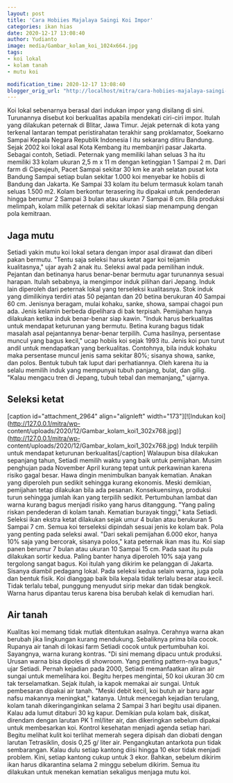 ```yaml
---
layout: post
title: 'Cara Hobiies Majalaya Saingi Koi Impor'
categories: ikan hias
date: 2020-12-17 13:08:40
author: Yudianto
image: media/Gambar_kolam_koi_1024x664.jpg
tags:
- koi lokal
- kolam tanah
- mutu koi

modification_time: 2020-12-17 13:08:40
blogger_orig_url: "http://localhost/mitra/cara-hobiies-majalaya-saingi-koi-impor.html"
---
```


Koi lokal sebenarnya berasal dari indukan impor yang disilang di sini.
Turunannya disebut koi berkualitas apabila mendekati ciri-ciri impor. Itulah
yang dilakukan peternak di Blitar, Jawa Timur. Jejak peternak di kota yang
terkenal lantaran tempat peristirahatan terakhir sang proklamator, Soekarno
Sampai Kepala Negara Republik Indonesia I itu sekarang ditiru Bandung. Sejak
2002 koi lokal asal Kota Kembang itu membanjiri pasar Jakarta. Sebagai contoh,
Setiadi. Peternak yang memiliki lahan seluas 3 ha itu memiliki 33 kolam ukuran
2,5 m x 11 m dengan ketinggian 1 Sampai 2 m. Dari farm di Cipeujeuh, Pacet
Sampai sekitar 30 km ke arah selatan pusat kota Bandung Sampai setiap bulan
sekitar 1.000 koi menyebar ke hobiis di Bandung dan Jakarta. Ke Sampai 33
kolam itu belum termasuk kolam tanah seluas 1.500 m2. Kolam berkontur
terasering itu dipakai untuk pendederan hingga berumur 2 Sampai 3 bulan atau
ukuran 7 Sampai 8 cm. Bila produksi melimpah, kolam milik peternak di sekitar
lokasi siap menampung dengan pola kemitraan.

## Jaga mutu

Setiadi yakin mutu koi lokal setara dengan impor asal dirawat dan diberi pakan
bermutu. "Tentu saja seleksi harus ketat agar koi teijamin kualitasnya," ujar
ayah 2 anak itu. Seleksi awal pada pemilihan induk. Pejantan dan betinanya
harus benar-benar bermutu agar turunannya sesuai harapan. Itulah sebabnya, ia
mengimpor induk pilihan dari Jepang. Induk lain diperoleh dari peternak lokal
yang terseleksi kualitasnya. Stok induk yang dimilikinya terdiri atas 50
pejantan dan 20 betina berukuran 40 Sampai 60 cm. Jenisnya beragam, mulai
kohaku, sanke, showa, sampai chagoi pun ada. Jenis kelamin berbeda dipelihara
di bak terpisah. Pemijahan hanya dilakukan ketika induk benar-benar siap
kawin. "Induk harus berkualitas untuk mendapat keturunan yang bermutu. Betina
kurang bagus tidak masalah asal pejantannya benar-benar terpilih. Cuma
hasilnya, persentase muncul yang bagus kecil," ucap hobiis koi sejak 1993 itu.
Jenis koi pun turut andil untuk mendapatkan yang berkualitas. Contohnya, bila
induk kohaku maka persentase muncul jenis sama sekitar 80%; sisanya showa,
sanke, dan polos. Bentuk tubuh tak luput dari perhatiannya. Oleh karena itu ia
selalu memilih induk yang mempunyai tubuh panjang, bulat, dan gilig. "Kalau
mengacu tren di Jepang, tubuh tebal dan memanjang," ujarnya.

## Seleksi ketat

[caption id="attachment_2964" align="alignleft" width="173"][![Indukan
koi](http://127.0.0.1/mitra/wp-
content/uploads/2020/12/Gambar_kolam_koi1_302x768.jpg)](http://127.0.0.1/mitra/wp-
content/uploads/2020/12/Gambar_kolam_koi1_302x768.jpg) Induk terpilih untuk
mendapat keturunan berkualitas[/caption] Walaupun bisa dilakukan sepanjang
tahun, Setiadi memilih waktu yang baik untuk pemijahan. Musim penghujan pada
November April kurang tepat untuk perkawinan karena risiko gagal besar. Hawa
dingin menimbulkan banyak kematian. Anakan yang diperoleh pun sedikit sehingga
kurang ekonomis. Meski demikian, pemijahan tetap dilakukan bila ada pesanan.
Konsekuensinya, produksi turun sehingga jumlah ikan yang terpilih sedikit.
Pertumbuhan lambat dan warna kurang bagus menjadi risiko yang harus
ditanggung. "Yang paling riskan pendederan di kolam tanah. Kematian burayak
tinggi," kata Setiadi. Seleksi ikan ekstra ketat dilakukan sejak umur 4 bulan
atau berukuran 5 Sampai 7 cm. Semua koi terseleksi dipindah sesuai jenis ke
kolam bak. Pola yang penting pada seleksi awal. "Dari sekali pemijahan 6.000
ekor, hanya 10% saja yang bercorak, sisanya polos," kata peternak ikan mas
itu. Koi siap panen berumur 7 bulan atau ukuran 10 Sampai 15 cm. Pada saat itu
pula dilakukan sortir kedua. Paling banter hanya diperoleh 10% saja yang
tergolong sangat bagus. Koi itulah yang dikirim ke pelanggan di Jakarta.
Sisanya diambil pedagang lokal. Pada seleksi kedua selain warna, juga pola dan
bentuk fisik. Koi dianggap baik bila kepala tidak terlalu besar atau kecil.
Tidak terlalu tebal, punggung menyudut sirip mekar dan tidak bengkok. Warna
harus dipantau terus karena bisa berubah kelak di kemudian hari.

##

## Air tanah

Kualitas koi memang tidak mutlak ditentukan asalnya. Cerahnya warna akan
berubah jika lingkungan kurang mendukung. Sebaliknya prima bila cocok. Rupanya
air tanah di lokasi farm Setiadi cocok untuk pertumbuhan koi. Sayangnya, warna
kurang kontras. "Di sini memang dipacu untuk produksi. Urusan warna bisa
dipoles di showroom. Yang penting pattern-nya bagus," ujar Setiadi. Pernah
kejadian pada 2000, Setiadi memanfaatkan aliran air sungai untuk memelihara
koi. Begitu herpes mengintai, 50 koi ukuran 30 cm tak terselamatkan. Sejak
itulah, ia kapok memakai air sungai. Untuk pembesaran dipakai air tanah.
"Meski debit kecil, koi butuh air baru agar nafsu makannya meningkat,"
katanya. Untuk mencegah kejadian terulang, kolam tanah dikeringanginkan selama
2 Sampai 3 hari begitu usai dipanen. Kalau ada lumut ditaburi 30 kg kapur.
Demikian pula kolam bak, disikat, direndam dengan larutan PK 1 ml/liter air,
dan dikeringkan sebelum dipakai untuk membesarkan koi. Kontrol kesehatan
menjadi agenda setiap hari. Begitu melihat kulit koi terlihat memerah segera
dipisah dan diobati dengan larutan Tetrasiklin, dosis 0,25 g/ liter air.
Pengangkutan antarkota pun tidak sembarangan. Kalau dulu setiap kantong diisi
hingga 10 ekor tidak menjadi problem. Kini, setiap kantong cukup untuk 3 ekor.
Bahkan, sebelum dikirim ikan harus dikarantina selama 2 minggu sebelum
dikirim. Semua itu dilakukan untuk menekan kematian sekaligus menjaga mutu
koi.


